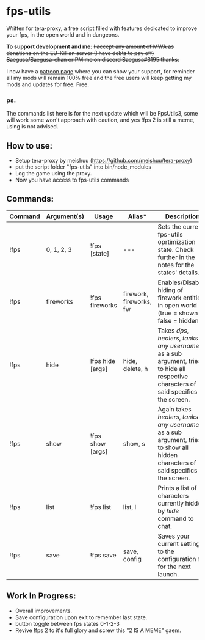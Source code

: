# fps-utils

  Written for tera-proxy, a free script filled with features dedicated to improve your fps, in the open world and in dungeons.

  **To support development and me:** ~~I accept any amount of MWA as donations on the EU-Killian server (I have debts to pay off) Saegusa/Saegusa-chan or PM me on discord Saegusa#3195 thanks.~~

  I now have a [patreon page](https://www.patreon.com/saegusa) where you can show your support, for reminder all my mods will remain 100% free and the free users will keep getting my mods and updates for free. Free.

### ps.
The commands list here is for the next update which will be FpsUtils3, some will work some won't approach with caution, and yes !fps 2 is still a meme, using is not advised.

## How to use:
* Setup tera-proxy by meishuu (https://github.com/meishuu/tera-proxy)
* put the script folder "fps-utils" into bin/node_modules
* Log the game using the proxy.
* Now you have access to fps-utils commands

## Commands:

Command | Argument(s) | Usage | Alias* | Description
---|---|---|---|---
!fps | 0, 1, 2, 3 | !fps [state] | --- | Sets the current fps-utils oprtimization state. Check further in the notes for the states' details.
!fps | fireworks | !fps fireworks | firework, fireworks, fw | Enables/Disables hiding of firework entities in open world (true = shown / false = hidden)
!fps | hide | !fps hide [args] | hide, delete, h | Takes *dps*, *healers*, *tanks* or *any username* as a sub argument, tries to hide all respective characters of said specifics off the screen.
!fps | show | !fps show [args] | show, s | Again takes *healers*, *tanks* or *any username* as a sub argument, tries to show all hidden characters of said specifics on the screen.
!fps | list | !fps list | list, l | Prints a list of characters currently hidden by *hide* command to chat.
!fps | save | !fps save | save, config | Saves your current settings to the configuration file for the next launch.


## Work In Progress:
* Overall improvements.
* Save configuration upon exit to remember last state.
* button toggle between fps states 0-1-2-3
* Revive !fps 2 to it's full glory and screw this "2 IS A MEME" gaem.